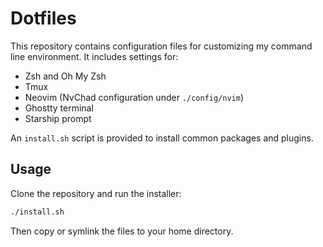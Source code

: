 # Dotfiles

This repository contains configuration files for customizing my command line environment.
It includes settings for:

- Zsh and Oh My Zsh
- Tmux
- Neovim (NvChad configuration under `./config/nvim`)
- Ghostty terminal
- Starship prompt

An `install.sh` script is provided to install common packages and plugins.

## Usage

Clone the repository and run the installer:

```bash
./install.sh
```

Then copy or symlink the files to your home directory.

